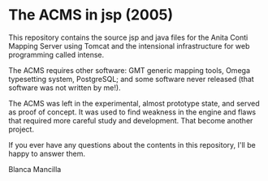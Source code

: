 The ACMS in jsp (2005)
======================

This repository contains the source jsp and java files for the 
Anita Conti Mapping Server using Tomcat and the intensional infrastructure
for web programming called intense.

The ACMS requires other software: GMT generic mapping tools, Omega typesetting 
system, PostgreSQL; and some software never released (that software was not written by me!).

The ACMS was left in the experimental, almost prototype state, and
served as proof of concept. It was used to find weakness in the engine
and flaws that required more careful study and development. That become
another project.

If you ever have any questions about the contents in this repository, 
I'll be happy to answer them.

Blanca Mancilla

